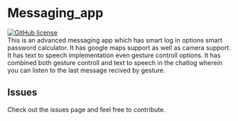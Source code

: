 # Messaging_app
[![GitHub license](https://img.shields.io/badge/License-MIT-blue.svg)](LICENSE)
<br>
This is an advanced messaging app which has smart log in options smart password calculator. It has google maps support as well as camera support.
It has text to speech implementation even gesture controll options.
It has combined both gesture controll and text to speech in the chatlog wherein you can listen to the last message recived by gesture.

## Issues
Check out the issues page and feel free to contribute.
